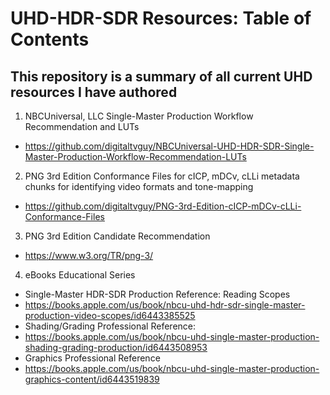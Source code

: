 # UHD-HDR-SDR Resources: Table of Contents
This repository is a summary of all current UHD resources I have authored
---

1. NBCUniversal, LLC Single-Master Production Workflow Recommendation and LUTs <br/>
  * https://github.com/digitaltvguy/NBCUniversal-UHD-HDR-SDR-Single-Master-Production-Workflow-Recommendation-LUTs
2. PNG 3rd Edition Conformance Files for cICP, mDCv, cLLi metadata chunks for identifying video formats and tone-mapping
  * https://github.com/digitaltvguy/PNG-3rd-Edition-cICP-mDCv-cLLi-Conformance-Files <br/>
3. PNG 3rd Edition Candidate Recommendation <br/>
  * https://www.w3.org/TR/png-3/
4. eBooks Educational Series
  * Single-Master HDR-SDR Production Reference: Reading Scopes
  * https://books.apple.com/us/book/nbcu-uhd-hdr-sdr-single-master-production-video-scopes/id6443385525
  * Shading/Grading Professional Reference: 
  * https://books.apple.com/us/book/nbcu-uhd-single-master-production-shading-grading-production/id6443508953
  * Graphics Professional Reference
  * https://books.apple.com/us/book/nbcu-uhd-single-master-production-graphics-content/id6443519839
           
<br/>

